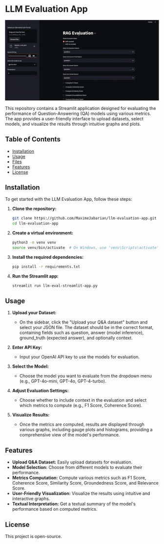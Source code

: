 # LLM Evaluation App
![Demo of RAG Evaluation App](demo_fast.gif)

This repository contains a Streamlit application designed for evaluating the performance of Question-Answering (QA) models using various metrics. The app provides a user-friendly interface to upload datasets, select models, and visualize the results through intuitive graphs and plots.

## Table of Contents

- [Installation](#installation)
- [Usage](#usage)
- [Files](#files)
- [Features](#features)
- [License](#license)

## Installation

To get started with the LLM Evaluation App, follow these steps:

1. **Clone the repository:**

   ```bash
   git clone https://github.com/MaximeJabarian/llm-evaluation-app.git
   cd llm-evaluation-app
   ```

2. **Create a virtual environment:**

   ```bash
   python3 -m venv venv
   source venv/bin/activate  # On Windows, use 'venv\Scripts\activate'
   ```

3. **Install the required dependencies:**

   ```bash
   pip install -r requirements.txt
   ```

4. **Run the Streamlit app:**

   ```bash
   streamlit run llm-eval-streamlit-app.py
   ```

## Usage

1. **Upload your Dataset:**
   - On the sidebar, click the "Upload your Q&A dataset" button and select your JSON file. The dataset should be in the correct format, containing fields such as question, answer (model inference), ground_truth (expected answer), and optionally context.

2. **Enter API Key:**
   - Input your OpenAI API key to use the models for evaluation.

3. **Select the Model:**
   - Choose the model you want to evaluate from the dropdown menu (e.g., GPT-4o-mini, GPT-4o, GPT-4-turbo).

4. **Adjust Evaluation Settings:**
   - Choose whether to include context in the evaluation and select which metrics to compute (e.g., F1 Score, Coherence Score).

5. **Visualize Results:**
   - Once the metrics are computed, results are displayed through various graphs, including gauge plots and histograms, providing a comprehensive view of the model's performance.


## Features

- **Upload Q&A Dataset:** Easily upload datasets for evaluation.
- **Model Selection:** Choose from different models to evaluate their performance.
- **Metrics Computation:** Compute various metrics such as F1 Score, Coherence Score, Similarity Score, Groundedness Score, and Relevance Score.
- **User-Friendly Visualization:** Visualize the results using intuitive and interactive graphs.
- **Textual Interpretation:** Get a textual summary of the model's performance based on computed metrics.

## License

This project is open-source.

